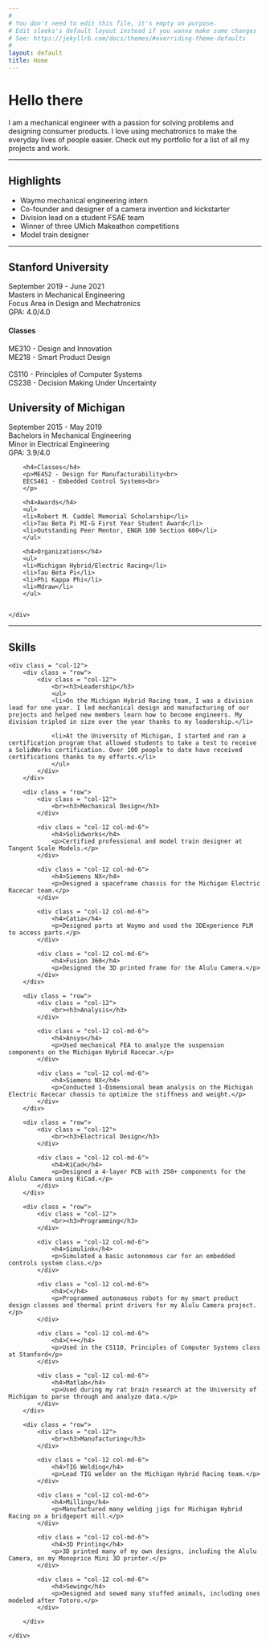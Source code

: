 ```yaml
---
#
# You don't need to edit this file, it's empty on purpose.
# Edit sleeks's default layout instead if you wanna make some changes
# See: https://jekyllrb.com/docs/themes/#overriding-theme-defaults
#
layout: default
title: Home
---
```


# Hello there
I am a mechanical engineer with a passion for solving problems and designing consumer products. I love using mechatronics to make the everyday lives of people easier. Check out my portfolio for a list of all my projects and work.  

---

<div class = "row">
    <div class = "col-12 col-md-2">
        <h2>Highlights</h2>
    </div>
    <div class = "col-12 col-md-10">
        <ul>
        <li>Waymo mechanical engineering intern</li>
        <li>Co-founder and designer of a camera invention and kickstarter</li>
        <li>Division lead on a student FSAE team</li>
        <li>Winner of three UMich Makeathon competitions</li>
        <li>Model train designer</li>
        </ul>
    </div>
</div>

 ---

<div class="row">
    <div class = "col-12 col-md-6">
        <h2>Stanford University</h2>
        <p>September 2019 - June 2021<br>
        Masters in Mechanical Engineering<br>
        Focus Area in Design and Mechatronics<br>
        GPA: 4.0/4.0<br>
        </p>
        <h4>Classes</h4>
        <p>ME310 - Design and Innovation<br>
        ME218 - Smart Product Design<br><br>
        CS110 - Principles of Computer Systems<br>
        CS238 - Decision Making Under Uncertainty<br>
        </p>
    </div>
    <div class = "col-12 col-md-6">
        <h2>University of Michigan</h2>
        <p>September 2015 - May 2019<br>
        Bachelors in Mechanical Engineering<br>
        Minor in Electrical Engineering<br>
        GPA: 3.9/4.0<br>
        </p>

        <h4>Classes</h4>
        <p>ME452 - Design for Manufacturability<br>
        EECS461 - Embedded Control Systems<br>
        </p>
        
        <h4>Awards</h4>
        <ul>
        <li>Robert M. Caddel Memorial Scholarship</li>
        <li>Tau Beta Pi MI-G First Year Student Award</li>
        <li>Outstanding Peer Mentor, ENGR 100 Section 600</li>
        </ul>

        <h4>Organizations</h4>
        <ul>
        <li>Michigan Hybrid/Electric Racing</li>
        <li>Tau Beta Pi</li>
        <li>Phi Kappa Phi</li>
        <li>Mdraw</li>
        </ul>

        
    </div>
</div>

<!-- Education in markdown -->
<!-- ## Stanford University
September 2019 - June 2021  
Masters in Mechanical Engineering  
Focus Area in Design and Mechatronics  
GPA: 4.0/4.0  

### Classes
ME310 - Design and Innovation  
ME218 - Smart Product Design  

## University of Michigan
September 2015 - May 2019  
Bachelors in Mechanical Engineering  
Minor in Electrical Engineering  
GPA: 3.9/4.0  

### Classes
ME452 - Design for Manufacturability  
EECS461 - Embedded Control Systems  

### Organizations
Michigan Hybrid/Electric Racing  
Tau Beta Pi  
Phi Kappa Phi  
Mdraw  

### Awards
Robert M. Caddel Memorial Scholarship  
Tau Beta Pi MI-G First Year Student Award  
Outstanding Peer Mentor, ENGR 100 Section 600  
 -->

---

<div class = "row">
    <h2>Skills</h2>

    <div class = "col-12">
        <div class = "row">
            <div class = "col-12">
                <br><h3>Leadership</h3>
                <ul>
                <li>On the Michigan Hybrid Racing team, I was a division lead for one year. I led mechanical design and manufacturing of our projects and helped new members learn how to become engineers. My division tripled in size over the year thanks to my leadership.</li>
                
                <li>At the University of Michigan, I started and ran a certification program that allowed students to take a test to receive a SolidWorks certification. Over 100 people to date have received certifications thanks to my efforts.</li>
                </ul>
            </div>
        </div>

        <div class = "row">
            <div class = "col-12">
                <br><h3>Mechanical Design</h3>
            </div>

            <div class = "col-12 col-md-6">
                <h4>Solidworks</h4>
                <p>Certified professional and model train designer at Tangent Scale Models.</p>
            </div>

            <div class = "col-12 col-md-6">
                <h4>Siemens NX</h4>
                <p>Designed a spaceframe chassis for the Michigan Electric Racecar team.</p>
            </div>

            <div class = "col-12 col-md-6">
                <h4>Catia</h4>
                <p>Designed parts at Waymo and used the 3DExperience PLM to access parts.</p>
            </div>

            <div class = "col-12 col-md-6">
                <h4>Fusion 360</h4>
                <p>Designed the 3D printed frame for the Alulu Camera.</p>
            </div>
        </div>

        <div class = "row">
            <div class = "col-12">
                <br><h3>Analysis</h3>
            </div>
            
            <div class = "col-12 col-md-6">
                <h4>Ansys</h4>
                <p>Used mechanical FEA to analyze the suspension components on the Michigan Hybrid Racecar.</p>
            </div>

            <div class = "col-12 col-md-6">
                <h4>Siemens NX</h4>
                <p>Conducted 1-Dimensional beam analysis on the Michigan Electric Racecar chassis to optimize the stiffness and weight.</p>
            </div>
        </div>

        <div class = "row">
            <div class = "col-12">
                <br><h3>Electrical Design</h3>
            </div>
            
            <div class = "col-12 col-md-6">
                <h4>KiCad</h4>
                <p>Designed a 4-layer PCB with 250+ components for the Alulu Camera using KiCad.</p>
            </div>
        </div>

        <div class = "row">
            <div class = "col-12">
                <br><h3>Programming</h3>
            </div>

            <div class = "col-12 col-md-6">
                <h4>Simulink</h4>
                <p>Simulated a basic autonomous car for an embedded controls system class.</p>
            </div>

            <div class = "col-12 col-md-6">
                <h4>C</h4>
                <p>Programmed autonomous robots for my smart product design classes and thermal print drivers for my Alulu Camera project.</p>
            </div>

            <div class = "col-12 col-md-6">
                <h4>C++</h4>
                <p>Used in the CS110, Principles of Computer Systems class at Stanford</p>
            </div>

            <div class = "col-12 col-md-6">
                <h4>Matlab</h4>
                <p>Used during my rat brain research at the University of Michigan to parse through and analyze data.</p>
            </div>
        </div>

        <div class = "row">
            <div class = "col-12">
                <br><h3>Manufacturing</h3>
            </div>
            
            <div class = "col-12 col-md-6">
                <h4>TIG Welding</h4>
                <p>Lead TIG welder on the Michigan Hybrid Racing team.</p>
            </div>

            <div class = "col-12 col-md-6">
                <h4>Milling</h4>
                <p>Manufactured many welding jigs for Michigan Hybrid Racing on a bridgeport mill.</p>
            </div>

            <div class = "col-12 col-md-6">
                <h4>3D Printing</h4>
                <p>3D printed many of my own designs, including the Alulu Camera, on my Monoprice Mini 3D printer.</p>
            </div>

            <div class = "col-12 col-md-6">
                <h4>Sewing</h4>
                <p>Designed and sewed many stuffed animals, including ones modeled after Totoro.</p>
            </div>

        </div>

    </div>

</div>


